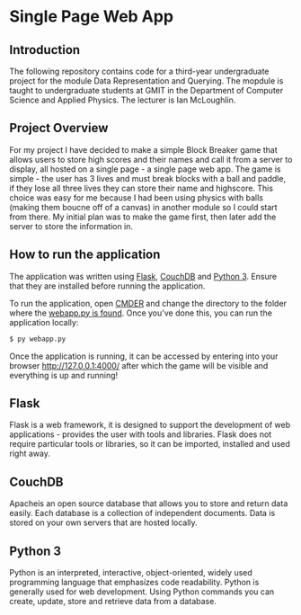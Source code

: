 # Single Page Web App

## Introduction
The following repository contains code for a third-year undergraduate project for the module Data Representation and Querying. The mopdule is taught to undergraduate students at GMIT in the Department of Computer Science and Applied Physics. The lecturer is Ian McLoughlin.

## Project Overview
For my project I have decided to make a simple Block Breaker game that allows users to store high scores and their names and call it from a server to display, all hosted on a single page - a single page web app. 
The game is simple - the user has 3 lives and must break blocks with a ball and paddle, if they lose all three lives they can store their name and highscore. This choice was easy for me because I had been using physics with balls (making them boucne off of a canvas) in another module so I could start from there.
My initial plan was to make the game first, then later add the server to store the information in.

## How to run the application
The application was written using [Flask](http://flask.pocoo.org/), [CouchDB](http://couchdb.apache.org/) and [Python 3](https://www.python.org). Ensure that they are installed before running the application.

To run the application, open [CMDER](http://cmder.net/) and change the directory to the folder where the [webapp.py is found](http://prntscr.com/ddu5fo). Once you've done this, you can run the application locally:
```bash
$ py webapp.py
```

Once the application is running, it can be accessed by entering into your browser http://127.0.0.1:4000/ after which the game will be visible and everything is up and running!

## Flask
Flask is a web framework, it is designed to support the development of web applications - provides the user with tools and libraries. Flask does not require particular tools or libraries, so it can be imported, installed and used right away. 

## CouchDB
Apacheis an open source database that allows you to store and return data easily. Each database is a collection of independent documents. Data is stored on your own servers that are hosted locally. 

## Python 3
Python is an interpreted, interactive, object-oriented, widely used programming language that emphasizes code readability. Python is generally used for web development. Using Python commands you can create, update, store and retrieve data from a database.
